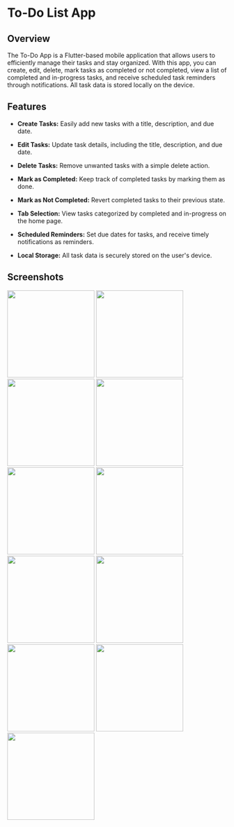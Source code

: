 # To-Do List App

## Overview

The To-Do App is a Flutter-based mobile application that allows users to efficiently manage their tasks and stay organized. With this app, you can create, edit, delete, mark tasks as completed or not completed, view a list of completed and in-progress tasks, and receive scheduled task reminders through notifications. All task data is stored locally on the device.

## Features

- **Create Tasks:** Easily add new tasks with a title, description, and due date.

- **Edit Tasks:** Update task details, including the title, description, and due date.

- **Delete Tasks:** Remove unwanted tasks with a simple delete action.

- **Mark as Completed:** Keep track of completed tasks by marking them as done.

- **Mark as Not Completed:** Revert completed tasks to their previous state.

- **Tab Selection:** View tasks categorized by completed and in-progress on the home page.

- **Scheduled Reminders:** Set due dates for tasks, and receive timely notifications as reminders.

- **Local Storage:** All task data is securely stored on the user's device.

## Screenshots
<img src="https://github.com/RahulYellantrawar/To-Do-App/assets/138847160/041f1861-3190-4ef1-baab-be679f1b0745" width="200" height="200" />
<img src="https://github.com/RahulYellantrawar/To-Do-App/assets/138847160/fd737161-49e8-4b75-9d65-e4837fc319bc" width="200" height="200" />
<img src="https://github.com/RahulYellantrawar/To-Do-App/assets/138847160/1795f329-1d6e-4de8-9a85-163f769dd449" width="200" height="200" />
<img src="https://github.com/RahulYellantrawar/To-Do-App/assets/138847160/7685ce7b-4da0-414d-9605-696bd13216ba" width="200" height="200" />
<img src="https://github.com/RahulYellantrawar/To-Do-App/assets/138847160/1396bb6c-bd56-4697-b955-acc1911b929f" width="200" height="200" />
<img src="https://github.com/RahulYellantrawar/To-Do-App/assets/138847160/0caef3f0-75eb-4d5d-b9bc-5190b8fdbebf" width="200" height="200" />
<img src="https://github.com/RahulYellantrawar/To-Do-App/assets/138847160/a15a9ec5-51ab-425a-9a54-b0a0b072b5f0" width="200" height="200" />
<img src="https://github.com/RahulYellantrawar/To-Do-App/assets/138847160/3523c331-b3d5-4d99-96a2-3868332d990f" width="200" height="200" />
<img src="https://github.com/RahulYellantrawar/To-Do-App/assets/138847160/f9117c2e-6b75-4ceb-ab38-f802ee865730" width="200" height="200" />
<img src="https://github.com/RahulYellantrawar/To-Do-App/assets/138847160/1a1cda5c-8b5a-4550-925d-d7ecd3ad09ab" width="200" height="200" />
<img src="https://github.com/RahulYellantrawar/To-Do-App/assets/138847160/d601f9d7-631b-45d8-b400-846dbaa38bf1" width="200" height="200" />
